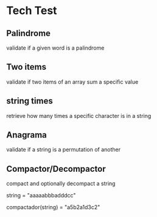 # Tech Test

## Palindrome

validate if a given word is a palindrome

## Two items 

validate if two items of an array sum a specific value

## string times

retrieve how many times a specific character is in a string

## Anagrama

validate if a string is a permutation of another

## Compactor/Decompactor

compact and optionally decompact a string

string = "aaaaabbbadddcc"

compactador(string) = "a5b2a1d3c2"

